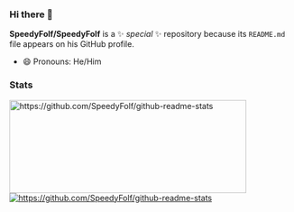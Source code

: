 ### Hi there 👋

**SpeedyFolf/SpeedyFolf** is a ✨ _special_ ✨ repository because its `README.md` file appears on his GitHub profile.

<!-- Here are some ideas to get you started:
- 🔭 I’m currently working on ...
- 🌱 I’m currently learning ...
- 👯 I’m looking to collaborate on ...
- 🤔 I’m looking for help with ...
- 💬 Ask me about ...
- 📫 How to reach me: ...
- ⚡ Fun fact: ... -->
- 😄 Pronouns: He/Him

### Stats

<p>
  <img align="left" width="420" height="165" src="https://github-readme-stats.vercel.app/api?username=SpeedyFolf&show_icons=true&title_color=fff&icon_color=79ff97&text_color=9f9f9f&bg_color=151515" alt="https://github.com/SpeedyFolf/github-readme-stats">
  
  <a href="https://github.com/SpeedyFolf/github-readme-stats">
      <img align="center" src="https://github-readme-stats.vercel.app/api/top-langs/?username=SpeedyFolf&layout=compact&title_color=fff&text_color=9f9f9f&bg_color=151515" alt="https://github.com/SpeedyFolf/github-readme-stats">
  </a>
</p>
